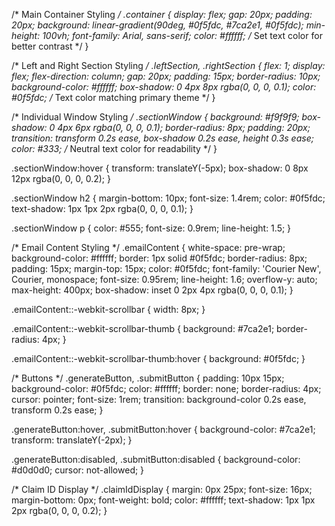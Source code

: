/* Main Container Styling */
.container {
  display: flex;
  gap: 20px;
  padding: 20px;
  background: linear-gradient(90deg, #0f5fdc, #7ca2e1, #0f5fdc);
  min-height: 100vh;
  font-family: Arial, sans-serif;
  color: #ffffff; /* Set text color for better contrast */
}

/* Left and Right Section Styling */
.leftSection,
.rightSection {
  flex: 1;
  display: flex;
  flex-direction: column;
  gap: 20px;
  padding: 15px;
  border-radius: 10px;
  background-color: #ffffff;
  box-shadow: 0 4px 8px rgba(0, 0, 0, 0.1);
  color: #0f5fdc; /* Text color matching primary theme */
}

/* Individual Window Styling */
.sectionWindow {
  background: #f9f9f9;
  box-shadow: 0 4px 6px rgba(0, 0, 0, 0.1);
  border-radius: 8px;
  padding: 20px;
  transition: transform 0.2s ease, box-shadow 0.2s ease, height 0.3s ease;
  color: #333; /* Neutral text color for readability */
}

.sectionWindow:hover {
  transform: translateY(-5px);
  box-shadow: 0 8px 12px rgba(0, 0, 0, 0.2);
}

.sectionWindow h2 {
  margin-bottom: 10px;
  font-size: 1.4rem;
  color: #0f5fdc;
  text-shadow: 1px 1px 2px rgba(0, 0, 0, 0.1);
}

.sectionWindow p {
  color: #555;
  font-size: 0.9rem;
  line-height: 1.5;
}

/* Email Content Styling */
.emailContent {
  white-space: pre-wrap;
  background-color: #ffffff;
  border: 1px solid #0f5fdc;
  border-radius: 8px;
  padding: 15px;
  margin-top: 15px;
  color: #0f5fdc;
  font-family: 'Courier New', Courier, monospace;
  font-size: 0.95rem;
  line-height: 1.6;
  overflow-y: auto;
  max-height: 400px;
  box-shadow: inset 0 2px 4px rgba(0, 0, 0, 0.1);
}

.emailContent::-webkit-scrollbar {
  width: 8px;
}

.emailContent::-webkit-scrollbar-thumb {
  background: #7ca2e1;
  border-radius: 4px;
}

.emailContent::-webkit-scrollbar-thumb:hover {
  background: #0f5fdc;
}

/* Buttons */
.generateButton,
.submitButton {
  padding: 10px 15px;
  background-color: #0f5fdc;
  color: #ffffff;
  border: none;
  border-radius: 4px;
  cursor: pointer;
  font-size: 1rem;
  transition: background-color 0.2s ease, transform 0.2s ease;
}

.generateButton:hover,
.submitButton:hover {
  background-color: #7ca2e1;
  transform: translateY(-2px);
}

.generateButton:disabled,
.submitButton:disabled {
  background-color: #d0d0d0;
  cursor: not-allowed;
}

/* Claim ID Display */
.claimIdDisplay {
  margin: 0px 25px;
  font-size: 16px;
  margin-bottom: 0px;
  font-weight: bold;
  color: #ffffff;
  text-shadow: 1px 1px 2px rgba(0, 0, 0, 0.2);
}
